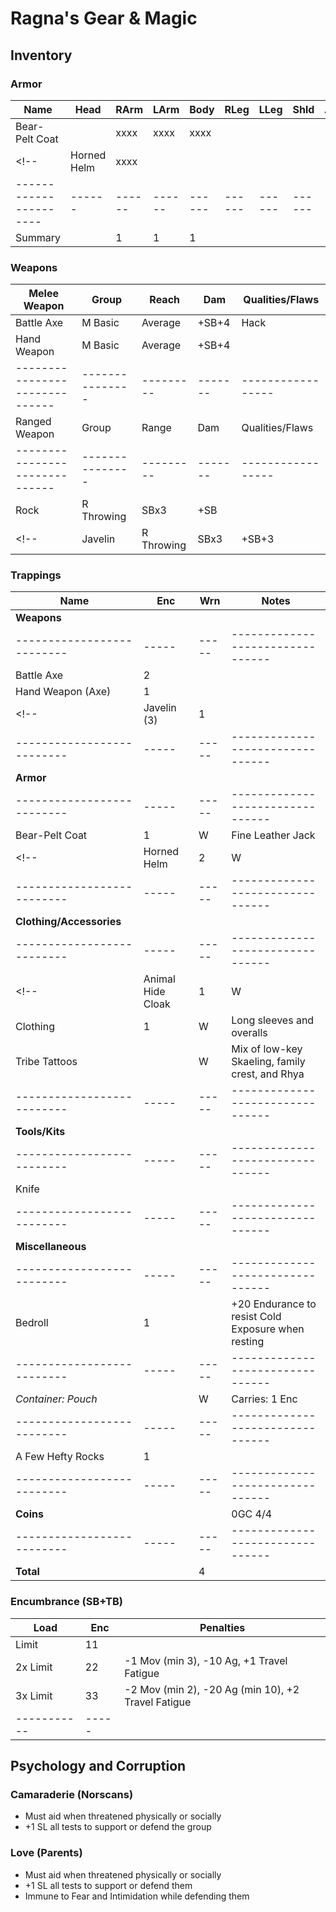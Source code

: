 # Ragna's Gear & Magic
## Inventory
### Armor
| Name                 | Head | RArm | LArm | Body | RLeg | LLeg | Shld | AP | Qualities/Flaws
|----------------------|------|------|------|------|------|------|------|----|-----------------
| Bear-Pelt Coat       |      | xxxx | xxxx | xxxx |      |      |      |  1 | 
<!-- | Horned Helm          | xxxx |      |      |      |      |      |      |  2 | Partial, Ugly -->
|----------------------|------|------|------|------|------|------|------|----|-----------------
| Summary              |      |    1 |    1 |    1 |      |      |      |

### Weapons
| Melee Weapon                 | Group         | Reach   | Dam   | Qualities/Flaws
|------------------------------|---------------|---------|-------|-----------------
| Battle Axe                   | M Basic       | Average | +SB+4 | Hack
| Hand Weapon                  | M Basic       | Average | +SB+4 |
|------------------------------|---------------|---------|-------|-----------------
| Ranged Weapon                | Group         | Range   | Dam   | Qualities/Flaws
|------------------------------|---------------|---------|-------|-----------------
| Rock                         | R Throwing    | SBx3    | +SB   |
<!-- | Javelin                      | R Throwing    | SBx3    | +SB+3 | Impale -->

### Trappings
| Name                     | Enc | Wrn | Notes
|--------------------------|-----|-----|--------------------------------
| **Weapons**              |     |     |
|--------------------------|-----|-----|--------------------------------
| Battle Axe               |   2 |     |
| Hand Weapon (Axe)        |   1 |     |
<!-- | Javelin (3)              |   1 |     | -->
|--------------------------|-----|-----|--------------------------------
| **Armor**                |     |     |
|--------------------------|-----|-----|--------------------------------
| Bear-Pelt Coat           |   1 |   W | Fine Leather Jack
<!-- | Horned Helm              |   2 |   W | -->
|--------------------------|-----|-----|--------------------------------
| **Clothing/Accessories** |     |     |
|--------------------------|-----|-----|--------------------------------
<!-- | Animal Hide Cloak        |   1 |   W | -->
| Clothing                 |   1 |   W | Long sleeves and overalls
| Tribe Tattoos            |     |   W | Mix of low-key Skaeling, family crest, and Rhya
|--------------------------|-----|-----|--------------------------------
| **Tools/Kits**           |     |     |
|--------------------------|-----|-----|--------------------------------
| Knife                    |     |     |
|--------------------------|-----|-----|--------------------------------
| **Miscellaneous**        |     |     |
|--------------------------|-----|-----|--------------------------------
| Bedroll                  |   1 |     | +20 Endurance to resist Cold Exposure when resting
|--------------------------|-----|-----|--------------------------------
| *Container: Pouch*       |     |   W | Carries: 1 Enc
|--------------------------|-----|-----|--------------------------------
| A Few Hefty Rocks        |   1 |     |
|--------------------------|-----|-----|--------------------------------
| **Coins**                |     |     | 0GC 4/4
|--------------------------|-----|-----|--------------------------------
| **Total**                |     |   4 |

### Encumbrance (SB+TB)
| Load      | Enc | Penalties
|-----------|-----|------------
| Limit     |  11 |
| 2x Limit  |  22 | -1 Mov (min 3), -10 Ag, +1 Travel Fatigue
| 3x Limit  |  33 | -2 Mov (min 2), -20 Ag (min 10), +2 Travel Fatigue
|-----------|-----|

## Psychology and Corruption
### Camaraderie (Norscans)
- Must aid when threatened physically or socially
- +1 SL all tests to support or defend the group

### Love (Parents)
- Must aid when threatened physically or socially
- +1 SL all tests to support or defend them
- Immune to Fear and Intimidation while defending them
